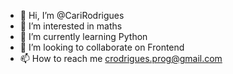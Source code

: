 - 👋 Hi, I’m @CariRodrigues
- 👀 I’m interested in maths
- 🌱 I’m currently learning Python
- 💞️ I’m looking to collaborate on Frontend
- 📫 How to reach me crodrigues.prog@gmail.com

<!---
CariRodrigues/CariRodrigues is a ✨ special ✨ repository because its `README.md` (this file) appears on your GitHub profile.
You can click the Preview link to take a look at your changes.
--->
